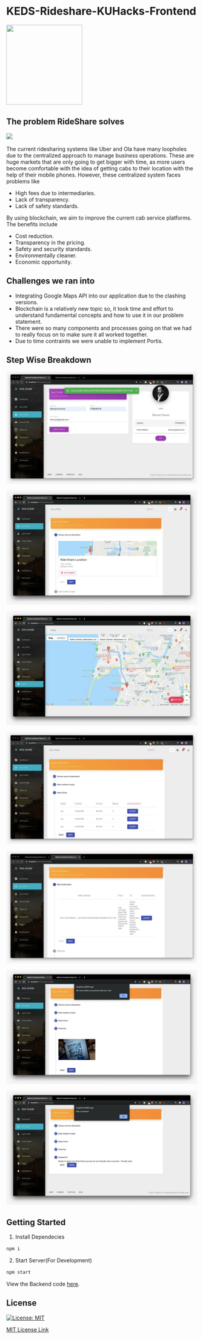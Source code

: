 # KEDS-Rideshare-KUHacks-Frontend 

<img src="https://assets.devfolio.co/hackathons/8bd476c84ab94c298e1ef6165f6ab780/projects/3bd617c4e0c64d7594fb1cb4b02fe051/pic2s6qt1yom.png" height="210px" width="200px"/>

## The problem RideShare solves

<img src="https://d3lkc3n5th01x7.cloudfront.net/wp-content/uploads/2018/08/12061600/Ride_Sharing_Diagram.svg"/>

<p>The current ridesharing systems like Uber and Ola have many loopholes due to the centralized approach to manage business operations. These are huge markets that are only going to get bigger with time, as more users become comfortable with the idea of getting cabs to their location with the help of their mobile phones. However, these centralized system faces problems like</p>

<ul>
  <li>High fees due to intermediaries.</li>
  <li>Lack of transparency.</li>
  <li>Lack of safety standards.</li>
</ul>  
  
By using blockchain, we aim to improve the current cab service platforms. The benefits include

<ul>
  <li>Cost reduction.</li>
  <li>Transparency in the pricing.</li>
  <li>Safety and security standards.</li>
  <li>Environmentally cleaner.</li>
  <li>Economic opportunity.</li>
</ul>

## Challenges we ran into
<ul>
  <li>Integrating Google Maps API into our application due to the clashing versions.</li>
  <li>Blockchain is a relatively new topic so, it took time and effort to understand fundamental concepts and how to use it in our problem statement.</li>
  <li>There were so many components and processes going on that we had to really focus on to make sure it all worked together.</li>
  <li>Due to time contraints we were unable to implement Portis.</li>
</ul>

## Step Wise Breakdown


![img1](assets/img1.jpg)

![img2](assets/img2.jpg)

![img3](assets/img3.jpg)

![img4](assets/img4.jpg)

![img5](assets/img5.jpg)

![img6](assets/img6.jpg)

![img7](assets/img7.jpg)

## Getting Started

1. Install Dependecies
```bash
npm i
```

2. Start Server(For Development)
```bash
npm start
```

View the Backend code <a href="https://github.com/sherwyn11/KEDS-Rideshare-KUHacks-Backend">here</a>.

## License

[![License: MIT](https://img.shields.io/badge/License-MIT-yellow.svg)](https://opensource.org/licenses/MIT)

[MIT License Link](https://github.com/sherwyn11/KEDS-Rideshare-KUHacks-Backend/blob/master/LICENSE)
